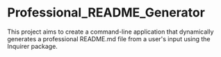 # Professional_README_Generator
This project aims to create a command-line application that dynamically generates a professional README.md file from a user's input using the Inquirer package.
